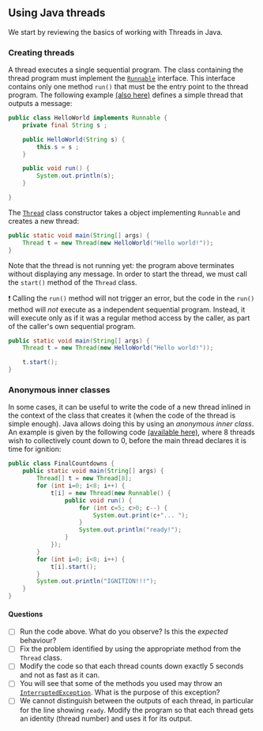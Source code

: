 ## Using Java threads

We start by reviewing the basics of working with Threads in Java.

### Creating threads

A thread executes a single sequential program.
The class containing the thread program must implement the [`Runnable`](https://docs.oracle.com/javase/7/docs/api/java/lang/Runnable.html) interface.
This interface contains only one method `run()` that must be the entry point to the thread program.
The following example [(also here)](src/threads/HelloWorld.java) defines a simple thread that outputs a message:

```java
public class HelloWorld implements Runnable {
	private final String s ;

	public HelloWorld(String s) {
		this.s = s ;
	}

	public void run() {
		System.out.println(s);
	}

}
```

The [`Thread`](https://docs.oracle.com/javase/7/docs/api/java/lang/Thread.html) class constructor takes a object implementing `Runnable` and creates a new thread:

```java
public static void main(String[] args) {
	Thread t = new Thread(new HelloWorld("Hello world!"));
}
````

Note that the thread is not running yet: the program above terminates without displaying any message.
In order to start the thread, we must call the `start()` method of the `Thread` class.

:exclamation: Calling the `run()` method will not trigger an error, but the code in the `run()` method will _not_ execute as a independent sequential program. Instead, it will execute only as if it was a regular method access by the caller, as part of the caller's own sequential program.

```java
public static void main(String[] args) {
	Thread t = new Thread(new HelloWorld("Hello world!"));

	t.start();
}
```

### Anonymous inner classes

In some cases, it can be useful to write the code of a new thread inlined in the context of the class that creates it (when the code of the thread is simple enough).
Java allows doing this by using an *anonymous inner class*.
An example is given by the following code [(available here)](src/threads/FinalCountdowns.java), where 8 threads wish to collectively count down to 0, before the main thread declares it is time for ignition:

```java
public class FinalCountdowns {
	public static void main(String[] args) {
		Thread[] t = new Thread[8];
		for (int i=0; i<8; i++) {
			t[i] = new Thread(new Runnable() {
				public void run() {
					for (int c=5; c>0; c--) {
						System.out.print(c+"... ");
					}
					System.out.println("ready!");
				}
			});
		}
		for (int i=0; i<8; i++) {
			t[i].start();
		}
		System.out.println("IGNITION!!!");
	}
}
```

#### Questions

- [ ] Run the code above. What do you observe? Is this the *expected* behaviour?
- [ ] Fix the problem identified by using the appropriate method from the `Thread` class.
- [ ] Modify the code so that each thread counts down exactly 5 seconds and not as fast as it can.
- [ ] You will see that some of the methods you used may throw an [`InterruptedException`](https://docs.oracle.com/javase/7/docs/api/java/lang/InterruptedException.html). What is the purpose of this exception?
- [ ] We cannot distinguish between the outputs of each thread, in particular for the line showing `ready`. Modify the program so that each thread gets an identity (thread number) and uses it for its output.
